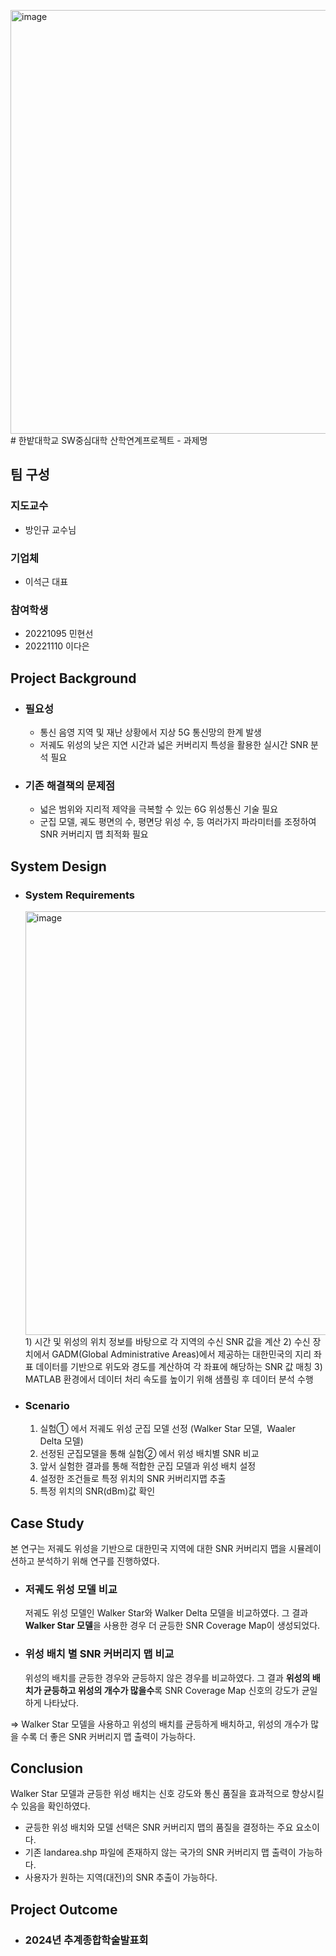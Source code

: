<img width="678" alt="image" src="https://github.com/user-attachments/assets/9fe2a762-c82b-40a2-ac66-f71307f95a99"># 한밭대학교 SW중심대학 산학연계프로젝트 - 과제명

## **팀 구성**
### 지도교수
 - 방인규 교수님

### 기업체 
 - 이석근 대표

### 참여학생
 - 20221095 민현선 
 - 20221110 이다은

## Project Background
- ### 필요성
  - 통신 음영 지역 및 재난 상황에서 지상 5G 통신망의 한계 발생
  - 저궤도 위성의 낮은 지연 시간과 넓은 커버리지 특성을 활용한 실시간 SNR 분석 필요
 
- ### 기존 해결책의 문제점
  - 넓은 범위와 지리적 제약을 극복할 수 있는 6G 위성통신 기술 필요
  - 군집 모델, 궤도 평면의 수, 평면당 위성 수, 등 여러가지 파라미터를 조정하여 SNR 커버리지 맵 최적화 필요
  
## System Design
  - ### System Requirements
    <img width="678" alt="image" src="https://github.com/user-attachments/assets/372dcd20-966a-4430-8804-6fac2fa7c32f">
    1) 시간 및 위성의 위치 정보를 바탕으로 각 지역의 수신 SNR 값을 계산
    2) 수신 장치에서 GADM(Global Administrative Areas)에서 제공하는 대한민국의 지리 좌표 데이터를 기반으로 위도와 경도를 계산하여 각 좌표에 해당하는 SNR 값 매칭
    3) MATLAB 환경에서 데이터 처리 속도를 높이기 위해 샘플링 후 데이터 분석 수행

  - ### Scenario
    1) 실험① 에서 저궤도 위성 군집 모델 선정 (Walker Star 모델,  Waaler Delta 모델)
    2) 선정된 군집모델을 통해 실험② 에서 위성 배치별 SNR 비교
    3) 앞서 실험한 결과를 통해 적합한 군집 모델과 위성 배치 설정
    4) 설정한 조건들로 특정 위치의 SNR 커버리지맵 추출
    5) 특정 위치의 SNR(dBm)값 확인
    
## Case Study
본 연구는 저궤도 위성을 기반으로 대한민국 지역에 대한 SNR 커버리지 맵을 시뮬레이션하고 분석하기 위해 연구를 진행하였다. 
  - ### 저궤도 위성 모델 비교
    저궤도 위성 모델인 Walker Star와 Walker Delta 모델을 비교하였다.
    그 결과 **Walker Star 모델**을 사용한 경우 더 균등한 SNR Coverage Map이 생성되었다.
  - ### 위성 배치 별 SNR 커버리지 맵 비교
    위성의 배치를 균등한 경우와 균등하지 않은 경우를 비교하였다.
    그 결과 **위성의 배치가 균등하고 위성의 개수가 많을수**록 SNR Coverage Map 신호의 강도가 균일하게 나타났다.

=> Walker Star 모델을 사용하고 위성의 배치를 균등하게 배치하고, 위성의 개수가 많을 수록 더 좋은 SNR 커버리지 맵 출력이 가능하다. 
  
## Conclusion
Walker Star 모델과 균등한 위성 배치는 신호 강도와 통신 품질을 효과적으로 향상시킬 수 있음을 확인하였다. 
  -  균등한 위성 배치와 모델 선택은 SNR 커버리지 맵의 품질을 결정하는 주요 요소이다.
  -  기존 landarea.shp 파일에 존재하지 않는 국가의 SNR 커버리지 맵 출력이 가능하다.
  -  사용자가 원하는 지역(대전)의 SNR 추출이 가능하다.
  
## Project Outcome
- ### 2024년 추계종합학술발표회  
